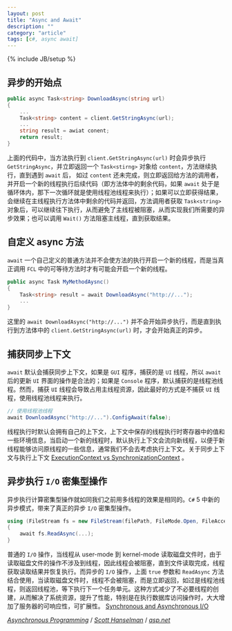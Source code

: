 ```yaml
---
layout: post
title: "Async and Await"
description: ""
category: "article"
tags: [c#, async await]
---
```

{% include JB/setup %}


## 异步的开始点


``` c#
public async Task<string> DownloadAsync(string url)
{
	...
	Task<string> content = client.GetStringAsync(url);
	...
	string result = awiat conent;
	return result;
}
```

上面的代码中，当方法执行到 `client.GetStringAsync(url)` 时会异步执行 `GetStringAsync`，并立即返回一个 `Task<stirng>` 对象给 `content`，方法继续执行，直到遇到 `await` 后， 如过 `content` 还未完成，则立即返回给方法的调用者，并开启一个新的线程执行后续代码（即方法体中的剩余代码，如果 `await` 处于是循环体内，那下一次循环就是使用线程池线程来执行）；如果可以立即获得结果，会继续在主线程执行方法体中剩余的代码并返回，方法调用者获取 `Task<string>` 对象后，可以继续往下执行，从而避免了主线程被阻塞，从而实现我们所需要的异步效果；也可以调用 `Wait()` 方法阻塞主线程，直到获取结果。

## 自定义 async 方法

`await` 一个自己定义的普通方法并不会使方法的执行开启一个新的线程，而是当真正调用 `FCL` 中的可等待方法时才有可能会开启一个新的线程。

``` c#
public async Task MyMethodAysnc()
{
	Task<string> result = await DownloadAsync("http://...");
	...
}
```

这里的 `await DownloadAsync("http://...")` 并不会开始异步执行，而是直到执行到方法体中的 `client.GetStringAsync(url)` 时，才会开始真正的异步。

## 捕获同步上下文

`await` 默认会捕获同步上下文，如果是 `GUI` 程序，捕获的是 `UI` 线程，所以 `await` 后的更新 `UI` 界面的操作是合法的；如果是 `Console` 程序，默认捕获的是线程池线程。然而，捕获 `UI` 线程会导致占用主线程资源，因此最好的方式是不捕获 `UI` 线程，使用线程池线程来执行。

``` c#
// 使用线程池线程
await DownloadAsync("http://...").ConfigAwait(false);
```

线程执行时默认会拥有自己的上下文，上下文中保存的线程执行时寄存器中的值和一些环境信息，当启动一个新的线程时，默认执行上下文会流向新线程，以便于新线程能够访问原线程的一些信息，通常我们不会去考虑执行上下文。关于同步上下文与执行上下文 [ExecutionContext vs SynchronizationContext](http://blogs.msdn.com/b/pfxteam/archive/2012/06/15/executioncontext-vs-synchronizationcontext.aspx) 。

## 异步执行 `I/O` 密集型操作

异步执行计算密集型操作就如同我们之前用多线程的效果是相同的。`C#` 5 中新的异步模式，带来了真正的异步 `I/O` 密集型操作。

``` c#
using (FileStream fs = new FileStream(filePath, FileMode.Open, FileAccess.Read, FileShare.Read, 8, true)) 
{ 
	await fs.ReadAsync(...);
} 

```

普通的 `I/O` 操作，当线程从 user-mode 到 kernel-mode 读取磁盘文件时，由于读取磁盘文件的操作不涉及到线程，因此线程会被阻塞，直到文件读取完成，线程获取读取结果并恢复执行。而异步的 `I/O` 操作，上面 `true` 参数和 `ReadAsync` 方法结合使用，当读取磁盘文件时，线程不会被阻塞，而是立即返回，如过是线程池线程，则返回线程池，等下执行下一个任务单元。这种方式减少了不必要线程的创建，从而解决了系统资源，提升了性能，特别是在执行数据库访问操作时，大大增加了服务器的可响应性，可扩展性。 [Synchronous and Asynchronous I/O](http://msdn.microsoft.com/en-us/library/windows/desktop/aa365683(v=vs.85).aspx)


[*Asynchronous Programming*](http://msdn.microsoft.com/en-us/library/hh191443(v=vs.110).aspx) / 
[*Scott Hanselman*](http://www.hanselman.com/blog/TheMagicOfUsingAsynchronousMethodsInASPNET45PlusAnImportantGotcha.aspx) / 
[*asp.net*](http://www.asp.net/web-forms/overview/performance-and-caching/using-asynchronous-methods-in-aspnet-45)

